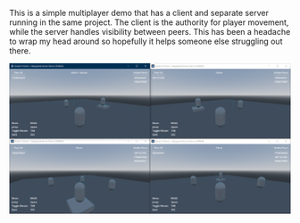 This is a simple multiplayer demo that has a client and separate server running in the same project. The client is the authority for player movement, while the server handles visibility between peers. This has been a headache to wrap my head around so hopefully it helps someone else struggling out there.

![Example text](image.PNG)
